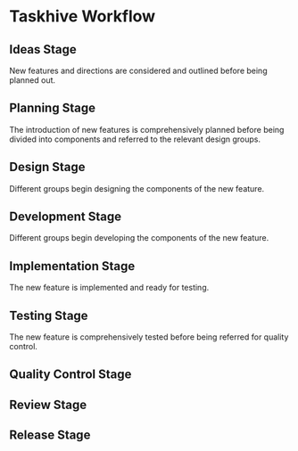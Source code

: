 # Taskhive Workflow

## Ideas Stage

New features and directions are considered and outlined before being planned out.

## Planning Stage

The introduction of new features is comprehensively planned before being divided into components and referred to the relevant design groups.

## Design Stage

Different groups begin designing the components of the new feature.

## Development Stage

Different groups begin developing the components of the new feature.

## Implementation Stage

The new feature is implemented and ready for testing.

## Testing Stage

The new feature is comprehensively tested before being referred for quality control.

## Quality Control Stage

## Review Stage

## Release Stage

